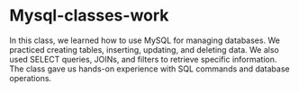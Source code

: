# Mysql-classes-work
In this class, we learned how to use MySQL for managing databases. We practiced creating tables, inserting, updating, and deleting data. We also used SELECT queries, JOINs, and filters to retrieve specific information. The class gave us hands-on experience with SQL commands and database operations.
